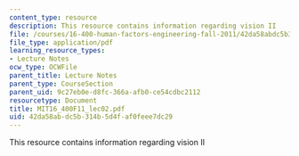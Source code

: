 ```yaml
---
content_type: resource
description: This resource contains information regarding vision II
file: /courses/16-400-human-factors-engineering-fall-2011/42da58abdc5b314b5d4faf0feee7dc29_MIT16_400F11_lec02.pdf
file_type: application/pdf
learning_resource_types:
- Lecture Notes
ocw_type: OCWFile
parent_title: Lecture Notes
parent_type: CourseSection
parent_uid: 9c27eb0e-d8fc-366a-afb0-ce54cdbc2112
resourcetype: Document
title: MIT16_400F11_lec02.pdf
uid: 42da58ab-dc5b-314b-5d4f-af0feee7dc29
---
```

This resource contains information regarding vision II